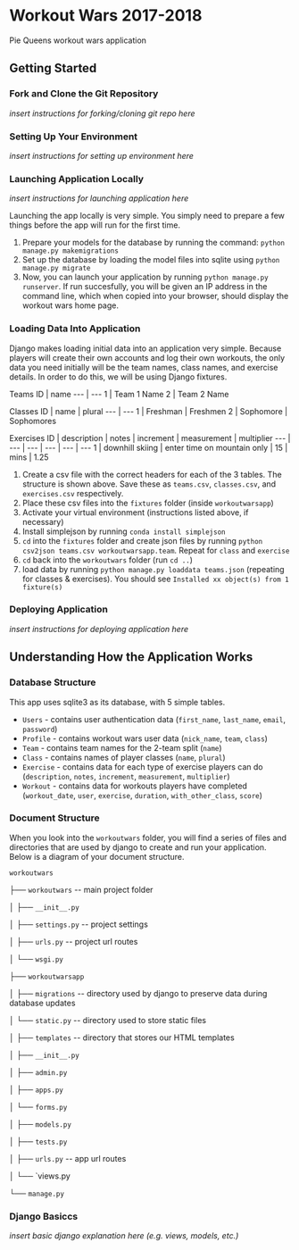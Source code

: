 # Workout Wars 2017-2018
Pie Queens workout wars application

## Getting Started
### Fork and Clone the Git Repository
_insert instructions for forking/cloning git repo here_

### Setting Up Your Environment
_insert instructions for setting up environment here_

### Launching Application Locally
_insert instructions for launching application here_

Launching the app locally is very simple. You simply need to prepare a few things before the app will run for the first time.
1. Prepare your models for the database by running the command: `python manage.py makemigrations`
2. Set up the database by loading the model files into sqlite using `python manage.py migrate`
3. Now, you can launch your application by running `python manage.py runserver`. If run succesfully, you will be given an IP address in the command line, which when copied into your browser, should display the workout wars home page.

### Loading Data Into Application
Django makes loading initial data into an application very simple. Because players will create their own accounts and log their own workouts, the only data you need initially will be the team names, class names, and exercise details. In order to do this, we will be using Django fixtures.

Teams
ID | name
--- | ---
1 | Team 1 Name
2 | Team 2 Name

Classes
ID | name | plural
--- | ---
1 | Freshman | Freshmen
2 | Sophomore | Sophomores

Exercises
ID | description | notes | increment | measurement | multiplier
--- | --- | --- | --- | --- | ---
1 | downhill skiing | enter time on mountain only | 15 | mins | 1.25

1. Create a csv file with the correct headers for each of the 3 tables. The structure is shown above. Save these as `teams.csv`, `classes.csv`, and `exercises.csv` respectively.
2. Place these csv files into the `fixtures` folder (inside `workoutwarsapp`)
3. Activate your virtual environment (instructions listed above, if necessary)
4. Install simplejson by running `conda install simplejson`
5. `cd` into the `fixtures` folder and create json files by running `python csv2json teams.csv workoutwarsapp.team`. Repeat for `class` and `exercise`
6. `cd` back into the `workoutwars` folder (run `cd ..`)
7. load data by running `python manage.py loaddata teams.json` (repeating for classes & exercises). You should see `Installed xx object(s) from 1 fixture(s)`

### Deploying Application
_insert instructions for deploying application here_

## Understanding How the Application Works

### Database Structure
This app uses sqlite3 as its database, with 5 simple tables.
- `Users` - contains user authentication data (`first_name`, `last_name`, `email`, `password`)
- `Profile` - contains workout wars user data (`nick_name`, `team`, `class`)
- `Team` - contains team names for the 2-team split (`name`)
- `Class` - contains names of player classes (`name`, `plural`)
- `Exercise` - contains data for each type of exercise players can do (`description`, `notes`, `increment`, `measurement`, `multiplier`)
- `Workout` - contains data for workouts players have completed (`workout_date`, `user`, `exercise`, `duration`, `with_other_class`, `score`)

### Document Structure

When you look into the `workoutwars` folder, you will find a series of files and directories that are used by django to create and run your application. Below is a diagram of your document structure.

`workoutwars`

├── `workoutwars` -- main project folder

│        ├── `__init__.py`

│        ├── `settings.py` -- project settings

│        ├── `urls.py` -- project url routes

│        └── `wsgi.py`

├── `workoutwarsapp`

│        ├── `migrations` -- directory used by django to preserve data during database updates

│        └── `static.py` -- directory used to store static files

│        ├── `templates` -- directory that stores our HTML templates

│        ├── `__init__.py`

│        ├── `admin.py`

│        ├── `apps.py`

│        └── `forms.py`

│        ├── `models.py`

│        ├── `tests.py`

│        ├── `urls.py` -- app url routes

│        └── `views.py

└── `manage.py`

### Django Basiccs
_insert basic django explanation here (e.g. views, models, etc.)_
